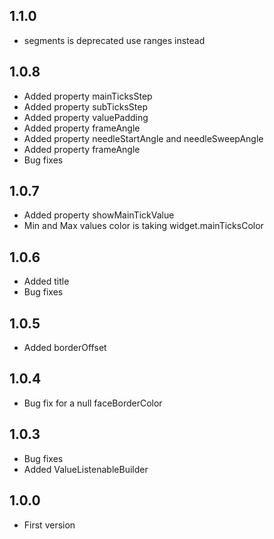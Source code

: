 ## 1.1.0
* segments is deprecated use ranges instead


## 1.0.8
* Added property mainTicksStep
* Added property subTicksStep
* Added property valuePadding
* Added property frameAngle
* Added property needleStartAngle and needleSweepAngle
* Added property frameAngle
* Bug fixes

## 1.0.7
* Added property showMainTickValue
* Min and Max values color is taking widget.mainTicksColor

## 1.0.6
* Added title
* Bug fixes

## 1.0.5
* Added borderOffset

## 1.0.4
* Bug fix for a null faceBorderColor

## 1.0.3
* Bug fixes
* Added ValueListenableBuilder


## 1.0.0
* First version